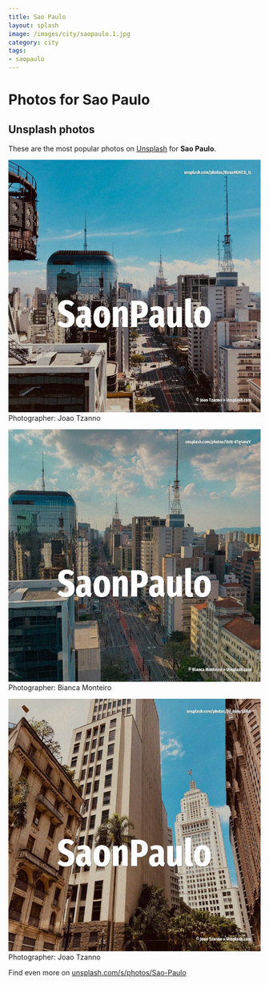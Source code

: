 ```yaml
---
title: Sao Paulo
layout: splash
image: /images/city/saopaulo.1.jpg
category: city
tags:
- saopaulo
---
```

# Photos for Sao Paulo
 
## Unsplash photos
These are the most popular photos on [Unsplash](https://unsplash.com) for **Sao Paulo**.
 
![Sao Paulo](/images/city/saopaulo.1.jpg)
Photographer:  Joao Tzanno
 
![Sao Paulo](/images/city/saopaulo.2.jpg)
Photographer:  Bianca Monteiro
 
![Sao Paulo](/images/city/saopaulo.3.jpg)
Photographer:  Joao Tzanno
 
Find even more on [unsplash.com/s/photos/Sao-Paulo](https://unsplash.com/s/photos/Sao-Paulo)
 
